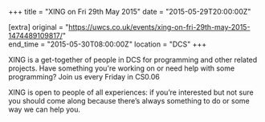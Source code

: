 +++
title = "XING on Fri 29th May 2015"
date = "2015-05-29T20:00:00Z"

[extra]
original = "https://uwcs.co.uk/events/xing-on-fri-29th-may-2015-1474489109817/"    
end_time = "2015-05-30T08:00:00Z"
location = "DCS"
+++

XING is a get-together of people in DCS for programming and other related projects. Have something you're working on or need help with some programming? Join us every Friday in CS0.06

XING is open to people of all experiences: if you’re interested but not sure you should come along because there’s always something to do or some way we can help you.

